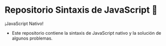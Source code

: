 # Repositorio Sintaxis de JavaScript 📙 

¡JavaScript Nativo!
- Este repositorio contiene la sintaxis de JavaScript nativo y la solución de algunos problemas.
